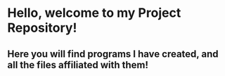 # Hello, welcome to my Project Repository!
## Here you will find programs I have created, and all the files affiliated with them!
